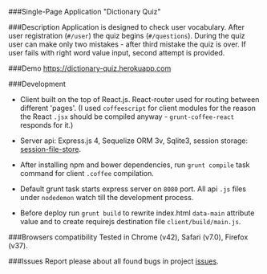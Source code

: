 ###Single-Page Application "Dictionary Quiz"

###Description
Application is designed to check user vocabulary. After user registration (`#/user`) the quiz begins (`#/questions`). During the quiz user can make only two mistakes - after third mistake the quiz is over.
If user fails with right word value input, second attempt is provided.

###Demo
https://dictionary-quiz.herokuapp.com

###Development
+ Client built on the top of React.js. React-router used for routing between different 'pages'. (I used `coffeescript` for client modules for the reason the React `.jsx` should be compiled anyway - `grunt-coffee-react` responds for it.)

+ Server api: Express.js 4, Sequelize ORM 3v, Sqlite3, session storage: [session-file-store](https://github.com/valery-barysok/session-file-store).

+ After installing npm and bower dependencies, run `grunt compile` task command for client `.coffee` compilation. 

+ Default grunt task starts express server on `8080` port. All api `.js` files under `nodedemon` watch till the development process.

+ Before deploy run `grunt build` to rewrite index.html `data-main` attribute value and to create requirejs destination file `client/build/main.js`.

###Browsers compatibility
Tested in Chrome (v42), Safari (v7.0), Firefox (v37).

###Issues
Report please about all found bugs in project [issues](https://github.com/designeng/dictionary-quiz/issues).